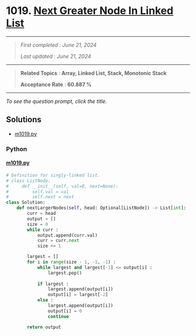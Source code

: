 # 1019. [Next Greater Node In Linked List](<https://leetcode.com/problems/next-greater-node-in-linked-list>)

------

> *First completed : June 21, 2024*
>
> *Last updated : June 21, 2024*


------

> **Related Topics** : **Array, Linked List, Stack, Monotonic Stack**
>
> **Acceptance Rate** : **60.887 %**


------

*To see the question prompt, click the title.*

## Solutions

- [m1019.py](<../my-submissions/m1019.py>)
### Python
#### [m1019.py](<../my-submissions/m1019.py>)
```Python
# Definition for singly-linked list.
# class ListNode:
#     def __init__(self, val=0, next=None):
#         self.val = val
#         self.next = next
class Solution:
    def nextLargerNodes(self, head: Optional[ListNode]) -> List[int]:
        curr = head
        output = []
        size = 0
        while curr :
            output.append(curr.val)
            curr = curr.next
            size += 1

        largest = []
        for i in range(size - 1, -1, -1) :
            while largest and largest[-1] <= output[i] :
                largest.pop()
            
            if largest :
                largest.append(output[i])
                output[i] = largest[-2]
            else :
                largest.append(output[i])
                output[i] = 0
                continue

        return output
```

